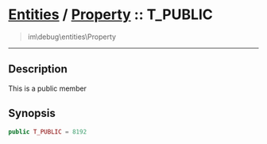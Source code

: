 # [Entities](entities.md) / [Property](entities-Property.md) :: T_PUBLIC
 > im\debug\entities\Property
____

## Description
This is a public member

## Synopsis
```php
public T_PUBLIC = 8192
```
